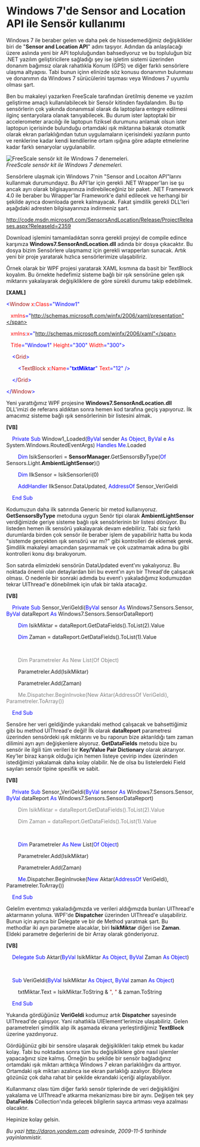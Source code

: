 # Windows 7'de Sensor and Location API ile Sensör kullanımı 

Windows 7 ile beraber gelen ve daha pek de hissedemediğimiz
değişiklikler biri de "**Sensor and Location API**" adını taşıyor.
Adından da anlaşılacağı üzere aslında yeni bir API topluluğundan
bahsediyoruz ve bu topluluğun biz .NET yazılım geliştiricilere sağladığı
şey ise işletim sistemi üzerinden donanım bağımsız olarak rahatlıkla
Konum (GPS) ve diğer farklı sensörlere ulaşma altyapısı. Tabi bunun
içinn elinizde söz konusu donanımın bulunması ve donanımın da Windows 7
sürücülerini taşıması veya Windows 7 uyumlu olması şart.

Ben bu makaleyi yazarken FreeScale tarafından üretilmiş deneme ve
yazılım geliştirme amaçlı kullanılabilecek bir Sensör kitinden
faydalandım. Bu tip sensörlerin çok yakında donanımsal olarak da
laptoplara entegre edilmesi ilginç sentaryolara olanak tanıyabilecek. Bu
durum ister laptoptaki bir accelerometer aracılığı ile laptopun fiziksel
durumunu anlamak olsun ister laptopun içerisinde bulunduğu ortamdaki
ışık miktarına bakarak otomatik olarak ekran parlaklığından tutun
uygulamaların içerisindeki yazıların punto ve renklerine kadar kendi
kendilerine ortam ışığına göre adapte etmelerine kadar farklı senaryolar
uygulanabilir.

![FreeScale sensör kit ile Windows 7
denemeleri.](../media/Windows_7_de_Sensor_and_Location_API_ile_Sensor_kullanimi/04112009_1.jpg)\
*FreeScale sensör kit ile Windows 7 denemeleri.*

Sensörlere ulaşmak için Windows 7'nin "Sensor and Locaiton API"larını
kullanmak durumundayız. Bu API'lar için gerekli .NET Wrapper'ları ise şu
ancak ayrı olarak bilgisayarınıza indirebileceğiniz bir paket. .NET
Framework 4.0 ile beraber bu Wrapper'lar Framework'e dahil edilecek ve
herhangi bir şekilde ayrıca downloada gerek kalmayacak. Fakat şimdilik
gerekli DLL'leri aşağıdaki adresten bilgisayarınıza indirmeniz şart.

<http://code.msdn.microsoft.com/SensorsAndLocation/Release/ProjectReleases.aspx?ReleaseId=2359>

Download işlemini tamamladıktan sonra gerekli projeyi de compile edince
karşınıza **Windows7.SensorAndLocation.dll** adında bir dosya
çıkacaktır. Bu dosya bizim Sensörlere ulaşmamız için gerekli wrapperları
sunacak. Artık yeni bir proje yaratarak hızlıca sensörlerimize
ulaşabiliriz.

Örnek olarak bir WPF projesi yaratarak XAML kısmına da basit bir
TextBlock koyalım. Bu örnekte hedefimiz sisteme bağlı bir ışık sensörüne
gelen ışık miktarını yakalayarak değişikliklere de göre sürekli durumu
takip edebilmek.

**[XAML]**

<span style="color: blue;">\<</span><span
style="color: #a31515;">Window</span><span style="color: red;">
x</span><span style="color: blue;">:</span><span
style="color: red;">Class</span><span
style="color: blue;">="Window1"</span>

   <span style="color: red;"> xmlns</span><span
style="color: blue;">="http://schemas.microsoft.com/winfx/2006/xaml/presentation"</span>

   <span style="color: red;"> xmlns</span><span
style="color: blue;">:</span><span style="color: red;">x</span><span
style="color: blue;">="http://schemas.microsoft.com/winfx/2006/xaml"</span>

   <span style="color: red;"> Title</span><span
style="color: blue;">="Window1"</span><span style="color: red;">
Height</span><span style="color: blue;">="300"</span><span
style="color: red;"> Width</span><span
style="color: blue;">="300"\></span>

<span style="color: #a31515;">    </span><span
style="color: blue;">\<</span><span
style="color: #a31515;">Grid</span><span style="color: blue;">\></span>

<span style="color: #a31515;">        </span><span
style="color: blue;">\<</span><span
style="color: #a31515;">TextBlock</span><span style="color: red;">
x</span><span style="color: blue;">:</span><span
style="color: red;">Name</span><span
style="color: blue;">="**txtMiktar**"</span><span style="color: red;">
Text</span><span style="color: blue;">="12" /\></span>

<span style="color: #a31515;">    </span><span
style="color: blue;">\</</span><span
style="color: #a31515;">Grid</span><span style="color: blue;">\></span>

<span style="color: blue;">\</</span><span
style="color: #a31515;">Window</span><span
style="color: blue;">\></span>

Yeni yarattığımız WPF projesine **Windows7.SensorAndLocation.dll**
DLL'imizi de referans aldıktan sonra hemen kod tarafına geçiş yapıyoruz.
İlk amacımız sisteme bağlı ışık sensörlerinin bir listesini almak.

**[VB]**

    <span style="color: blue;">Private</span> <span
style="color: blue;">Sub</span> Window1\_Loaded(<span
style="color: blue;">ByVal</span> sender <span
style="color: blue;">As</span> <span style="color: blue;">Object</span>,
<span style="color: blue;">ByVal</span> e <span
style="color: blue;">As</span> System.Windows.RoutedEventArgs) <span
style="color: blue;">Handles</span> <span
style="color: blue;">Me</span>.Loaded

        <span style="color: blue;">Dim</span> IsikSensorleri =
**SensorManager**.GetSensorsByType(<span style="color: blue;">Of</span>
Sensors.Light.**AmbientLightSensor**)()

        <span style="color: blue;">Dim</span> IlkSensor =
IsikSensorleri(0)

        <span style="color: blue;">AddHandler</span>
IlkSensor.DataUpdated, <span style="color: blue;">AddressOf</span>
Sensor\_VeriGeldi

    <span style="color: blue;">End</span> <span
style="color: blue;">Sub</span>

Kodumuzun daha ilk satırında Generic bir metod kullanıyoruz.
**GetSensorsByType** metoduna uygun Senör tipi olarak
**AmbientLightSensor** verdiğimizde geriye sisteme bağlı ışık
sensörlerinin bir listesi dönüyor. Bu listeden hemen ilk sensörü
yakalayarak devam edebiliriz. Tabi siz farklı durumlarda birden çok
sensör ile beraber işlem de yapabiliriz hatta bu koda "sistemde
gerçekten ışık sensörü var mı?" gibi kontrolleri de eklemek gerek.
Şimdilik makaleyi amacından şaşırmamak ve çok uzatmamak adına bu gibi
kontrolleri konu dışı bırakıyorum.

Son satırda elimizdeki sensörün DataUpdated event'ını yakalıyoruz. Bu
noktada önemli olan detaylardan biri bu event'ın ayrı bir Thread'de
çalışacak olması. O nedenle bir sonraki adımda bu event'ı yakaladığımız
kodumuzdan tekrar UIThread'e dönebilmek için ufak bir takla atacağız.

**[VB]**

    <span style="color: blue;">Private</span> <span
style="color: blue;">Sub</span> Sensor\_VeriGeldi(<span
style="color: blue;">ByVal</span> sensor <span
style="color: blue;">As</span> Windows7.Sensors.Sensor, <span
style="color: blue;">ByVal</span> dataReport <span
style="color: blue;">As</span> Windows7.Sensors.SensorDataReport)

        <span style="color: blue;">Dim</span> IsikMiktar =
dataReport.GetDataFields().ToList(2).Value

        <span style="color: blue;">Dim</span> Zaman =
dataReport.GetDataFields().ToList(1).Value

 

<span style="color: gray">        </span> <span
style="color: gray;">Dim</span><span style="color: gray"> Parametreler
</span> <span style="color: gray;">As</span> <span
style="color: gray;">New</span><span style="color: gray">
List(</span><span style="color: gray;">Of</span> <span
style="color: gray;">Object</span><span style="color: gray">)</span>

        Parametreler.Add(IsikMiktar)

        Parametreler.Add(Zaman)

<span style="color: gray">        </span> <span
style="color: gray;">Me</span><span
style="color: gray">.Dispatcher.BeginInvoke(</span><span
style="color: gray;">New</span><span style="color: gray">
Aktar(</span><span style="color: gray;">AddressOf</span><span
style="color: gray"> VeriGeldi), Parametreler.ToArray())</span>

    <span style="color: blue;">End</span> <span
style="color: blue;">Sub</span>

Sensöre her veri geldiğinde yukarıdaki method çalışacak ve bahsettiğimiz
gibi bu method UIThread'e değil! İlk olarak **dataReport** parametresi
üzerinden sensördeki ışık miktarını ve bu raporun bize aktarıldığı tam
zaman dilimini ayrı ayrı değişkenlere alıyoruz. **GetDataFields** metodu
bize bu sensör ile ilgili tüm verileri bir **Key/Value Pair Dictionary**
olarak aktarıyor. Key'ler biraz karışık olduğu için hemen listeye
çevirip index üzerinden istediğimizi yakalamak daha kolay olabilir. Ne
de olsa bu listelerdeki Field sayıları sensör tipine spesifik ve sabit.

**[VB]**

    <span style="color: blue;">Private</span> <span
style="color: blue;">Sub</span> Sensor\_VeriGeldi(<span
style="color: blue;">ByVal</span> sensor <span
style="color: blue;">As</span> Windows7.Sensors.Sensor, <span
style="color: blue;">ByVal</span> dataReport <span
style="color: blue;">As</span> Windows7.Sensors.SensorDataReport)

<span style="color: gray">        </span> <span
style="color: gray;">Dim</span><span style="color: gray"> IsikMiktar =
dataReport.GetDataFields().ToList(2).Value</span>

<span style="color: gray">        </span> <span
style="color: gray;">Dim</span><span style="color: gray"> Zaman =
dataReport.GetDataFields().ToList(1).Value</span>

 

        <span style="color: blue;">Dim</span> Parametreler <span
style="color: blue;">As</span> <span style="color: blue;">New</span>
List(<span style="color: blue;">Of</span> <span
style="color: blue;">Object</span>)

        Parametreler.Add(IsikMiktar)

        Parametreler.Add(Zaman)

        <span
style="color: blue;">Me</span>.Dispatcher.BeginInvoke(<span
style="color: blue;">New</span> Aktar(<span
style="color: blue;">AddressOf</span> VeriGeldi),
Parametreler.ToArray())

    <span style="color: blue;">End</span> <span
style="color: blue;">Sub</span>

Gelelim eventımızı yakaladığımızda ve verileri aldığımızda bunları
UIThread'e aktarmanın yoluna. WPF'de **Dispatcher** üzerinden UIThread'e
ulaşabiliriz. Bunun için ayrıca bir Delegate ve bir de Method yaratmak
şart. Bu methodlar iki ayrı parametre alacaklar, biri **IsikMiktar**
diğeri ise **Zaman**. Eldeki parametre değerlerini de bir Array olarak
gönderiyoruz.

**[VB]**

    <span style="color: blue;">Delegate</span> <span
style="color: blue;">Sub</span> Aktar(<span
style="color: blue;">ByVal</span> IsikMiktar <span
style="color: blue;">As</span> <span style="color: blue;">Object</span>,
<span style="color: blue;">ByVal</span> Zaman <span
style="color: blue;">As</span> <span style="color: blue;">Object</span>)

 

    <span style="color: blue;">Sub</span> VeriGeldi(<span
style="color: blue;">ByVal</span> IsikMiktar <span
style="color: blue;">As</span> <span style="color: blue;">Object</span>,
<span style="color: blue;">ByVal</span> zaman <span
style="color: blue;">As</span> <span style="color: blue;">Object</span>)

        txtMiktar.Text = IsikMiktar.ToString & <span
style="color: #a31515;">", "</span> & zaman.ToString

    <span style="color: blue;">End</span> <span
style="color: blue;">Sub</span>

Yukarıda gördüğünüz **VeriGeldi** kodumuz artık **Dispatcher** sayesinde
UIThread'de çalışıyor. Yani rahatlıkla UIElement'lerimize ulaşabiliriz.
Gelen parametreleri şimdilik alıp ilk aşamada ekrana yerleştirdiğimiz
**TextBlock** üzerine yazdırıyoruz.

Gördüğünüz gibi bir sensöre ulaşarak değişiklikleri takip etmek bu kadar
kolay. Tabi bu noktadan sonra tüm bu değişikliklere göre nasıl işlemler
yapacağınız size kalmış. Örneğin bu şekilde bir sensör bağladığınız
ortamdaki ışık miktarı arttıkça Windows 7 ekran parlaklılığını da
arttıyor. Ortamdaki ışık miktarı azalınca ise ekran parlaklığı azalıyor.
Böylece gözünüz çok daha rahat bir şekilde ekrandaki içeriği
algılayabiliyor.

Kullanmanız olası tüm diğer farklı sensör tiplerinde de veri
değişikliğini yakalama ve UIThread'e atkarma mekanizması bire bir aynı.
Değişen tek şey **DataFields** Collection'ında gelecek bilgilerin sayıca
artması veya azalması olacaktır.

Hepinize kolay gelsin.


*Bu yazi http://daron.yondem.com adresinde, 2009-11-5 tarihinde yayinlanmistir.*